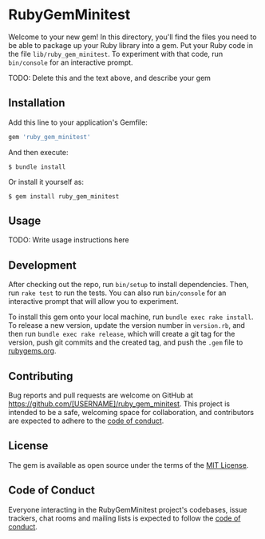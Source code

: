 # RubyGemMinitest

Welcome to your new gem! In this directory, you'll find the files you need to be able to package up your Ruby library into a gem. Put your Ruby code in the file `lib/ruby_gem_minitest`. To experiment with that code, run `bin/console` for an interactive prompt.

TODO: Delete this and the text above, and describe your gem

## Installation

Add this line to your application's Gemfile:

```ruby
gem 'ruby_gem_minitest'
```

And then execute:

    $ bundle install

Or install it yourself as:

    $ gem install ruby_gem_minitest

## Usage

TODO: Write usage instructions here

## Development

After checking out the repo, run `bin/setup` to install dependencies. Then, run `rake test` to run the tests. You can also run `bin/console` for an interactive prompt that will allow you to experiment.

To install this gem onto your local machine, run `bundle exec rake install`. To release a new version, update the version number in `version.rb`, and then run `bundle exec rake release`, which will create a git tag for the version, push git commits and the created tag, and push the `.gem` file to [rubygems.org](https://rubygems.org).

## Contributing

Bug reports and pull requests are welcome on GitHub at https://github.com/[USERNAME]/ruby_gem_minitest. This project is intended to be a safe, welcoming space for collaboration, and contributors are expected to adhere to the [code of conduct](https://github.com/[USERNAME]/ruby_gem_minitest/blob/master/CODE_OF_CONDUCT.md).

## License

The gem is available as open source under the terms of the [MIT License](https://opensource.org/licenses/MIT).

## Code of Conduct

Everyone interacting in the RubyGemMinitest project's codebases, issue trackers, chat rooms and mailing lists is expected to follow the [code of conduct](https://github.com/[USERNAME]/ruby_gem_minitest/blob/master/CODE_OF_CONDUCT.md).
